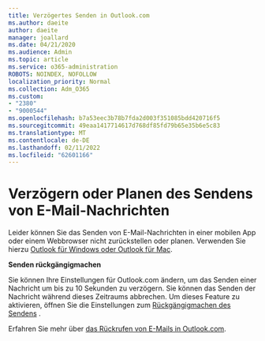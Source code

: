 ```yaml
---
title: Verzögertes Senden in Outlook.com
ms.author: daeite
author: daeite
manager: joallard
ms.date: 04/21/2020
ms.audience: Admin
ms.topic: article
ms.service: o365-administration
ROBOTS: NOINDEX, NOFOLLOW
localization_priority: Normal
ms.collection: Adm_O365
ms.custom:
- "2380"
- "9000544"
ms.openlocfilehash: b7a53eec3b78b7fda2d003f351085bdd420716f5
ms.sourcegitcommit: 49eaa1417714617d768df85fd79b65e35b6e5c83
ms.translationtype: MT
ms.contentlocale: de-DE
ms.lasthandoff: 02/11/2022
ms.locfileid: "62601166"
---
```

# <a name="delay-or-schedule-sending-email-messages"></a>Verzögern oder Planen des Sendens von E-Mail-Nachrichten

Leider können Sie das Senden von E-Mail-Nachrichten in einer mobilen App oder einem Webbrowser nicht zurückstellen oder planen. Verwenden Sie hierzu [Outlook für Windows oder Outlook für Mac](https://products.office.com/outlook/email-and-calendar-software-microsoft-outlook).

**Senden rückgängigmachen**

Sie können Ihre Einstellungen für Outlook.com ändern, um das Senden einer Nachricht um bis zu 10 Sekunden zu verzögern. Sie können das Senden der Nachricht während dieses Zeitraums abbrechen. Um dieses Feature zu aktivieren, öffnen Sie die Einstellungen zum [Rückgängigmachen des Sendens](https://outlook.live.com/mail/options/mail/messageContent/undoSend) .

Erfahren Sie mehr über [das Rückrufen von E-Mails in Outlook.com](https://support.office.com/article/c069ddde-5282-4085-8f4c-d7b133324f8a?wt.mc_id=Office_Outlook_com_Alchemy).
